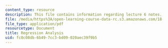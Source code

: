 ```yaml
---
content_type: resource
description: This file contains information regarding lecture 6 notes.
file: /media/https%3A/open-learning-course-data-rc.s3.amazonaws.com/18-s096-topics-in-mathematics-with-applications-in-finance-fall-2013/fc0c08db6b497cc3bd09020aec39f9b5_MIT18_S096F13_lecnote6.pdf
file_type: application/pdf
resourcetype: Document
title: Regression Analysis
uid: fc0c08db-6b49-7cc3-bd09-020aec39f9b5
---
```

